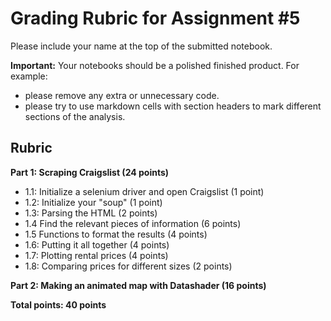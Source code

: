 # Grading Rubric for Assignment #5

Please include your name at the top of the submitted notebook.

**Important:** Your notebooks should be a polished finished product. For example:

- please remove any extra or unnecessary code.
- please try to use markdown cells with section headers to mark different sections of the analysis.

## Rubric

**Part 1: Scraping Craigslist (24 points)**

- 1.1: Initialize a selenium driver and open Craigslist (1 point)
- 1.2: Initialize your "soup" (1 point)
- 1.3: Parsing the HTML (2 points)
- 1.4 Find the relevant pieces of information (6 points)
- 1.5 Functions to format the results (4 points)
- 1.6: Putting it all together (4 points)
- 1.7: Plotting rental prices (4 points)
- 1.8: Comparing prices for different sizes (2 points)

**Part 2: Making an animated map with Datashader (16 points)**

**Total points: 40 points**

